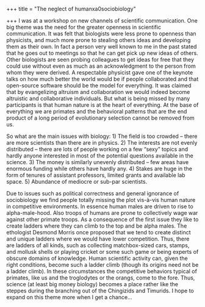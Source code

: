 +++
title = "The neglect of humanxa0sociobiology"

+++
I was at a workshop on new channels of scientific communication. One big
theme was the need for the greater openness in scientific communication.
It was felt that biologists were less prone to openness than physicists,
and much more prone to stealing others ideas and developing them as
their own. In fact a person very well known to me in the past stated
that he goes out to meetings so that he can get pick up new ideas of
others. Other biologists are seen probing colleagues to get ideas for
free that they could use without even as much as an acknowledgment to
the person from whom they were derived. A respectable physicist gave one
of the keynote talks on how much better the world would be if people
collaborated and that open-source software should be the model for
everything. It was claimed that by evangelizing altruism and
collaboration we would indeed become altruistic and collaborative
individuals. But what is being missed by many participants is that human
nature is at the heart of everything. At the base of everything we are
primates and the behavioral patterns that are the end product of a long
period of evolutionary selection cannot be removed from us.

So what are the main issues with biology: 1) The field is too crowded –
there are more scientists than there are in physics. 2) The interests
are not evenly distributed – there are lots of people working on a few
“sexy” topics and hardly anyone interested in most of the potential
questions available in the science. 3) The money is similarly unevenly
distributed – few areas have enormous funding while others have hardly
any. 4) Stakes are huge in the form of tenures of assistant professors,
limited grants and available lab space. 5) Abundance of mediocre or
sub-par scientists.

Due to issues such as political correctness and general ignorance of
sociobiology we find people totally missing the plot vis-à-vis human
nature in competitive environments. In essence human males are driven to
rise to alpha-male-hood. Also troops of humans are prone to collectively
wage war against other primate troops. As a consequence of the first
issue they like to create ladders where they can climb to the top and be
alpha males. The ethologist Desmond Morris once proposed that we tend to
create distinct and unique ladders where we would have lower
competition. Thus, there are ladders of all kinds, such as collecting
matchbox-sized cars, stamps, and mollusk shells or playing cricket or
some such game or being experts of obscure domains of knowledge. Human
scientific activity can, given the right conditions, become such a
ladder climb (though its origins need not be a ladder climb). In these
circumstances the competitive behaviors typical of primates, like us and
the troglodytes or the orangs, come to the fore. Thus, science (at least
big money biology) becomes a place rather like the steppes during the
branching out of the Chingizids and Timurids. I hope to expand on this
theme more when I get a chance…
